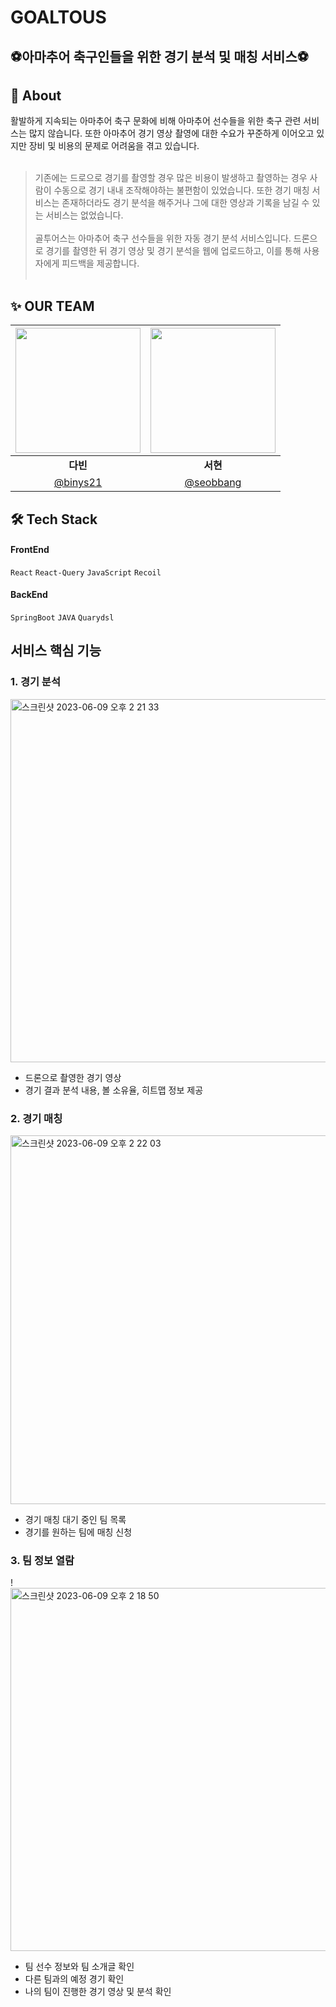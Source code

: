 # GOALTOUS
<p align = "center">
    
## ⚽️아마추어 축구인들을 위한 경기 분석 및 매칭 서비스⚽️

</p>

## 💭 About
> <span style="color: black">
활발하게 지속되는 아마추어 축구 문화에 비해 아마추어 선수들을 위한 축구 관련 서비스는 많지 않습니다.
또한 아마추어 경기 영상 촬영에 대한 수요가 꾸준하게 이어오고 있지만 장비 및 비용의 문제로 어려움을 겪고 있습니다.
<br/><br/>
> 기존에는 드로으로 경기를 촬영할 경우 많은 비용이 발생하고 촬영하는 경우 사람이 수동으로 경기 내내 조작해야하는 불편함이 있었습니다. 또한 경기 매칭 서비스는 존재하더라도 경기 분석을 해주거나 그에 대한 영상과 기록을 남길 수 있는 서비스는 없었습니다.<br/><br/>
골투어스는 아마추어 축구 선수들을 위한 자동 경기 분석 서비스입니다. 
드론으로 경기를 촬영한 뒤 경기 영상 및 경기 분석을 웹에 업로드하고, 이를 통해 사용자에게 피드백을 제공합니다.<br/><br/>

## ✨ OUR TEAM
| <img src="https://github.com/GoalToUs/GoalToUs/assets/100662232/b40698e8-e64a-4efe-9361-a848f5c0f5f9" width="200" height="200"/> | <img src="https://avatars.githubusercontent.com/u/97084864?v=4" width="200" height="200" /> |
| :---: | :---: |
| <div align = "center"><b>다빈</b></div> | <div align = "center"><b>서현</b></div> |
| [@binys21](https://github.com/binys21) | [@seobbang](https://github.com/seobbang) |

## 🛠 Tech Stack
#### FrontEnd
`React` `React-Query` `JavaScript` `Recoil`
#### BackEnd
`SpringBoot` `JAVA` `Quarydsl`

    
## 서비스 핵심 기능
### 1. 경기 분석
<img width="581" alt="스크린샷 2023-06-09 오후 2 21 33" src="https://github.com/GoalToUs/GoalToUs/assets/100662232/d0b2db97-74e3-4cf3-b1e2-3626d9b364ef">

- 드론으로 촬영한 경기 영상
- 경기 결과 분석 내용, 볼 소유율, 히트맵 정보 제공
    

### 2. 경기 매칭
<img width="590" alt="스크린샷 2023-06-09 오후 2 22 03" src="https://github.com/GoalToUs/GoalToUs/assets/100662232/8dabbc8f-e7b9-461a-8b49-bcda4bca9f71">

- 경기 매칭 대기 중인 팀 목록 
- 경기를 원하는 팀에 매칭 신청 

    
### 3. 팀 정보 열람
!<img width="581" alt="스크린샷 2023-06-09 오후 2 18 50" src="https://github.com/GoalToUs/GoalToUs/assets/100662232/3175d739-80c2-41e6-9178-518e404570fa">

- 팀 선수 정보와 팀 소개글 확인
- 다른 팀과의 예정 경기 확인
- 나의 팀이 진행한 경기 영상 및 분석 확인 
